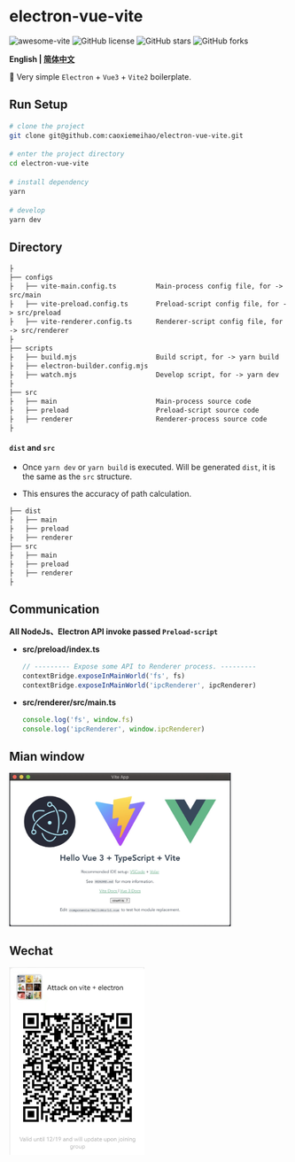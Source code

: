# electron-vue-vite

![awesome-vite](https://camo.githubusercontent.com/abb97269de2982c379cbc128bba93ba724d8822bfbe082737772bd4feb59cb54/68747470733a2f2f63646e2e7261776769742e636f6d2f73696e647265736f726875732f617765736f6d652f643733303566333864323966656437386661383536353265336136336531353464643865383832392f6d656469612f62616467652e737667)
![GitHub license](https://img.shields.io/github/license/caoxiemeihao/electron-vue-vite?style=flat)
![GitHub stars](https://img.shields.io/github/stars/caoxiemeihao/electron-vue-vite?color=fa6470&style=flat)
![GitHub forks](https://img.shields.io/github/forks/caoxiemeihao/electron-vue-vite?style=flat)

**English | [简体中文](README.zh-CN.md)**

🥳 Very simple `Electron` + `Vue3` + `Vite2` boilerplate.

## Run Setup

```bash
# clone the project
git clone git@github.com:caoxiemeihao/electron-vue-vite.git

# enter the project directory
cd electron-vue-vite

# install dependency
yarn

# develop
yarn dev
```

## Directory

```tree
├
├── configs
├   ├── vite-main.config.ts          Main-process config file, for -> src/main
├   ├── vite-preload.config.ts       Preload-script config file, for -> src/preload
├   ├── vite-renderer.config.ts      Renderer-script config file, for -> src/renderer
├
├── scripts
├   ├── build.mjs                    Build script, for -> yarn build
├   ├── electron-builder.config.mjs
├   ├── watch.mjs                    Develop script, for -> yarn dev
├
├── src
├   ├── main                         Main-process source code
├   ├── preload                      Preload-script source code
├   ├── renderer                     Renderer-process source code
├
```

#### `dist` and `src`

- Once `yarn dev` or `yarn build` is executed. Will be generated `dist`, it is the same as the `src` structure.

- This ensures the accuracy of path calculation.

```tree
├── dist
├   ├── main
├   ├── preload
├   ├── renderer
├── src
├   ├── main
├   ├── preload
├   ├── renderer
├
```

## Communication

**All NodeJs、Electron API invoke passed `Preload-script`**

- **src/preload/index.ts**

  ```typescript
  // --------- Expose some API to Renderer process. ---------
  contextBridge.exposeInMainWorld('fs', fs)
  contextBridge.exposeInMainWorld('ipcRenderer', ipcRenderer)
  ```

- **src/renderer/src/main.ts**

  ```typescript
  console.log('fs', window.fs)
  console.log('ipcRenderer', window.ipcRenderer)
  ```

## Mian window

<img width="400px" src="https://raw.githubusercontent.com/caoxiemeihao/blog/main/electron-vue-vite/screenshot/electron-15.png" />

## Wechat

<img width="244px" src="https://raw.githubusercontent.com/caoxiemeihao/blog/main/assets/wechat/group/qrcode.jpg" />
